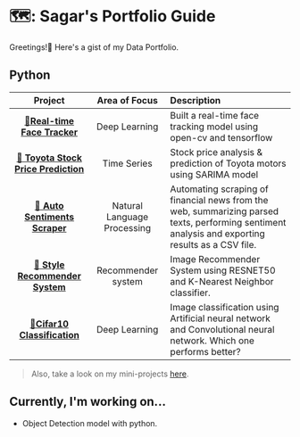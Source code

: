 # 🗺️: Sagar's Portfolio Guide
Greetings!🙏 Here's a gist of my Data Portfolio.

## Python
| Project | Area of Focus | Description |
| :---: | :---: | :--- |
| **[👦Real-time Face Tracker](https://github.com/skadoozy/Object-Detection-Model/blob/main/README.md)** | Deep Learning | Built a real-time face tracking model using open-cv and tensorflow |
| [**🚗 Toyota Stock Price Prediction**](https://github.com/skadoozy/Time-Series-Forecasting/blob/main/README.md) | Time Series | Stock price analysis & prediction of Toyota motors using SARIMA model |
| [**📰 Auto Sentiments Scraper**](https://github.com/skadoozy/News-Scrape-Summarize-Sentiment/blob/main/README.md) | Natural Language Processing | Automating scraping of financial news from the web, summarizing parsed texts, performing sentiment analysis and exporting results as a CSV file. |
| [**👗 Style Recommender System**](https://github.com/skadoozy/Style-Recommender-System/blob/main/README.md) | Recommender system | Image Recommender System using RESNET50 and K-Nearest Neighbor classifier. |
| [**🌻Cifar10 Classification**](https://github.com/skadoozy/Cifar10-ANN-CNN/blob/main/README.md) | Deep Learning | Image classification using Artificial neural network and Convolutional neural network. Which one performs better? |
> Also, take a look on my mini-projects [here](https://github.com/skadoozy/Practice-Data-Science/blob/main/README.md).

## Currently, I'm working on...
- Object Detection model with python.
